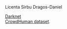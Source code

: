 Licenta
Sirbu Dragos-Daniel

[Darknet](https://github.com/AlexeyAB/darknet) <br>
[CrowdHuman dataset](https://www.crowdhuman.org/).
